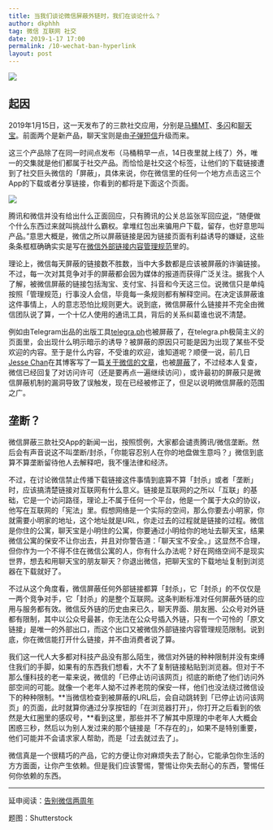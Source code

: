 ```yaml
---
title: 当我们谈论微信屏蔽外链时，我们在谈论什么？
author: dkphhh
tag: 微信 互联网 社交
date: 2019-1-17 17:00
permalink: /10-wechat-ban-hyperlink
layout: post
---
```


![](https://www.lifewire.com/thmb/OO7CD06NAdoIwv71DgUgBiTd4ps=/768x0/filters:no_upscale():max_bytes(150000):strip_icc()/shutterstock_325494917-5a68d8403418c600190a3e1f.jpg)

## 起因

2019年1月15日，这一天发布了的三款社交应用，分别是[马桶MT](https://www.mtoilet.com/#/)、[多闪](https://www.duoshanapp.com/)和[聊天宝](https://zidanduanxin.com/)。前面两个是新产品，聊天宝则是由[子弹短信](https://awtmt.com/articles/3470021?from=wscn)升级而来。

这三个产品除了在同一时间点发布（马桶稍早一点，14日夜里就上线了）外，唯一的交集就是他们都属于社交产品。而恰恰是社交这个标签，让他们的下载链接遭到了社交巨头微信的「屏蔽」，具体来说，你在微信里的任何一个地方点击这三个App的下载或者分享链接，你看到的都将是下面这个页面。

![](https://i.loli.net/2019/01/17/5c4014c2ae62a.jpg)

腾讯和微信并没有给出什么正面回应，只有腾讯的公关总监张军回应[说](https://tech.sina.com.cn/i/2019-01-16/doc-ihqhqcis6631656.shtml)，“随便做个什么东西过来就叫挑战什么霸权。拿堆红包出来骗用户下载，留存，也好意思叫产品。”意思大概是，微信之所以屏蔽链接是因为链接页面有利益诱导的嫌疑，这些条条框框确确实实是写在[微信外部链接内容管理规范](https://weixin.qq.com/cgi-bin/readtemplate?t=weixin_external_links_content_management_specification)里的。

理论上，微信每天屏蔽的链接数不胜数，当中大多数都是应该被屏蔽的诈骗链接。不过，每一次对其竞争对手的屏蔽都会因为媒体的报道而获得广泛关注。据我个人了解，被微信屏蔽的链接包括淘宝、支付宝、抖音和今天这三位。说微信只是单纯按照「管理规范」行事没人会信，毕竟每一条规则都有解释空间。在决定该屏蔽谁这件事情上，人的意志恐怕比规则更大。说到底，微信屏蔽什么链接并不完全由微信团队说了算，一个十亿人使用的通讯工具，背后的关系纠葛谁也说不清楚。

例如由Telegram出品的出版工具[telegra.ph](https://telegra.ph/)也被屏蔽了，在telegra.ph极简主义的页面里，会出现什么明示暗示的诱导？被屏蔽的原因只可能是因为出现了某些不受欢迎的内容。至于是什么内容，不受谁的欢迎，谁知道呢？顺便一说，前几日[Jesse Chan](https://jesor.me/aboutme/)在其博客写了一篇[关于微信的文章](https://jesor.me/2019/wechat-and-iphone/)，也被[屏蔽](https://t.me/forwardlikehell/1660)了，不过经本人复查，微信已经回复了对访问许可（还是要再点一遍继续访问），或许最初的屏蔽只是微信屏蔽机制的漏洞导致了误触发，现在已经被修正了，但足以说明微信屏蔽的范围之广。

## 垄断？

微信屏蔽三款社交App的新闻一出，按照惯例，大家都会谴责腾讯/微信垄断。然后会有声音说这不叫垄断/封杀，「你能容忍别人在你的地盘做生意吗？」微信到底算不算垄断留待他人去解释吧，我不懂法律和经济。

不过，在讨论微信禁止传播下载链接这件事情到底算不算「封杀」或者「垄断」时，应该搞清楚链接对互联网有什么意义。链接是互联网的之所以「互联」的基础，它是一个访问路径，理论上不属于任何一个平台，他是一个属于大众的协议，他写在互联网的「宪法」里。假想网络是一个实际的空间，那么你要去小明家，你就需要小明家的地址，这个地址就是URL，你走过去的过程就是链接的过程。微信是你住的公寓，聊天宝是小明住的公寓，你要通过小明给你的地址去聊天宝，结果微信公寓的保安不让你出去，并且对你警告道：「聊天宝不安全。」这显然不合理，但你作为一个不得不住在微信公寓的人，你有什么办法呢？好在网络空间不是现实世界，想去和用聊天宝的朋友聊天？你退出微信，把聊天宝的下载地址复制到浏览器在下载就好了。

不过从这个角度看，微信屏蔽任何外部链接都算「封杀」，它「封杀」的不仅仅是一两个竞争对手，它「封杀」的是整个互联网。这条判断标准对任何屏蔽外链的应用与服务都有效。微信反外链的历史由来已久，聊天界面、朋友圈、公众号对外链都有限制，其中以公众号最甚，你无法在公众号插入外链，只有一个可怜的「原文链接」是唯一的外部出口，而这个出口又被微信外部链接内容管理规范限制。说到底，你在微信能打开什么链接，并不由消费者说了算。

我们这一代人大多都对科技产品没有那么陌生，微信对外链的种种限制并没有束缚住我们的手脚，如果有的东西我们想看，大不了复制链接粘贴到浏览器。但对于不那么懂科技的老一辈来说，微信的「已停止访问该网页」彻底的断绝了他们访问外部空间的可能。就像一个老年人拗不过养老院的保安一样，他们也没法绕过微信设下的种种限制。**当微信检查到被屏蔽的URL后，会自动跳转到「已停止访问该网页」的页面，此时就算你通过分享按钮的「在浏览器打开」，你打开之后看到的依然是大红圈里的感叹号，**看到这里，那些并不了解其中原理的中老年人大概会困惑三秒，然后以为别人发过来的那个链接是「不存在的」，如果不是特别重要，他们可能并不会请求家人帮助，而是「过去就过去了」。

微信真是一个很精巧的产品，它的方便让你对麻烦失去了耐心，它能承包你生活的方方面面，让你产生依赖。但是我们应该警惕，警惕让你失去耐心的东西，警惕任何你依赖的东西。

---

延申阅读：[告别微信两周年](https://blog.yitianshijie.net/2018/02/27/2nd-anniversary-of-ditching-wechat/)

题图：Shutterstock